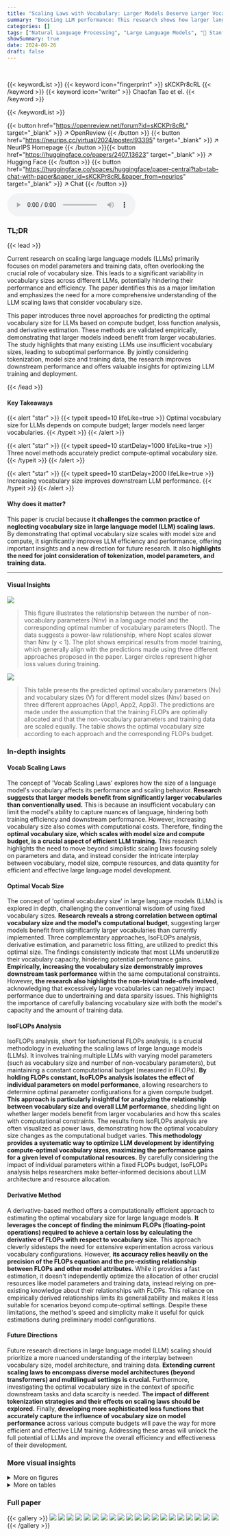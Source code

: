 ```yaml
---
title: "Scaling Laws with Vocabulary: Larger Models Deserve Larger Vocabularies"
summary: "Boosting LLM performance: This research shows how larger language models need bigger vocabularies for optimal efficiency and performance."
categories: []
tags: ["Natural Language Processing", "Large Language Models", "🏢 Stanford University",]
showSummary: true
date: 2024-09-26
draft: false
---
```


<br>

{{< keywordList >}}
{{< keyword icon="fingerprint" >}} sKCKPr8cRL {{< /keyword >}}
{{< keyword icon="writer" >}} Chaofan Tao et el. {{< /keyword >}}
 
{{< /keywordList >}}

{{< button href="https://openreview.net/forum?id=sKCKPr8cRL" target="_blank" >}}
↗ OpenReview
{{< /button >}}
{{< button href="https://neurips.cc/virtual/2024/poster/93395" target="_blank" >}}
↗ NeurIPS Homepage
{{< /button >}}{{< button href="https://huggingface.co/papers/2407.13623" target="_blank" >}}
↗ Hugging Face
{{< /button >}}
{{< button href="https://huggingface.co/spaces/huggingface/paper-central?tab=tab-chat-with-paper&paper_id=sKCKPr8cRL&paper_from=neurips" target="_blank" >}}
↗ Chat
{{< /button >}}



<audio controls>
    <source src="https://ai-paper-reviewer.com/sKCKPr8cRL/podcast.wav" type="audio/wav">
    Your browser does not support the audio element.
</audio>


### TL;DR


{{< lead >}}

Current research on scaling large language models (LLMs) primarily focuses on model parameters and training data, often overlooking the crucial role of vocabulary size. This leads to a significant variability in vocabulary sizes across different LLMs, potentially hindering their performance and efficiency.  The paper identifies this as a major limitation and emphasizes the need for a more comprehensive understanding of the LLM scaling laws that consider vocabulary size.

This paper introduces three novel approaches for predicting the optimal vocabulary size for LLMs based on compute budget, loss function analysis, and derivative estimation. These methods are validated empirically, demonstrating that larger models indeed benefit from larger vocabularies.  The study highlights that many existing LLMs use insufficient vocabulary sizes, leading to suboptimal performance.  By jointly considering tokenization, model size and training data, the research improves downstream performance and offers valuable insights for optimizing LLM training and deployment.

{{< /lead >}}


#### Key Takeaways

{{< alert "star" >}}
{{< typeit speed=10 lifeLike=true >}} Optimal vocabulary size for LLMs depends on compute budget; larger models need larger vocabularies. {{< /typeit >}}
{{< /alert >}}

{{< alert "star" >}}
{{< typeit speed=10 startDelay=1000 lifeLike=true >}} Three novel methods accurately predict compute-optimal vocabulary size. {{< /typeit >}}
{{< /alert >}}

{{< alert "star" >}}
{{< typeit speed=10 startDelay=2000 lifeLike=true >}} Increasing vocabulary size improves downstream LLM performance. {{< /typeit >}}
{{< /alert >}}

#### Why does it matter?
This paper is crucial because **it challenges the common practice of neglecting vocabulary size in large language model (LLM) scaling laws.**  By demonstrating that optimal vocabulary size scales with model size and compute, it significantly improves LLM efficiency and performance, offering important insights and a new direction for future research.  It also **highlights the need for joint consideration of tokenization, model parameters, and training data.**

------
#### Visual Insights



![](https://ai-paper-reviewer.com/sKCKPr8cRL/figures_1_1.jpg)

> This figure illustrates the relationship between the number of non-vocabulary parameters (Nnv) in a language model and the corresponding optimal number of vocabulary parameters (Nopt).  The data suggests a power-law relationship, where Nopt scales slower than Nnv (y < 1).  The plot shows empirical results from model training, which generally align with the predictions made using three different approaches proposed in the paper. Larger circles represent higher loss values during training.





![](https://ai-paper-reviewer.com/sKCKPr8cRL/tables_7_1.jpg)

> This table presents the predicted optimal vocabulary parameters (Nv) and vocabulary sizes (V) for different model sizes (Nnv) based on three different approaches (App1, App2, App3).  The predictions are made under the assumption that the training FLOPs are optimally allocated and that the non-vocabulary parameters and training data are scaled equally.  The table shows the optimal vocabulary size according to each approach and the corresponding FLOPs budget.





### In-depth insights


#### Vocab Scaling Laws
The concept of 'Vocab Scaling Laws' explores how the size of a language model's vocabulary affects its performance and scaling behavior.  **Research suggests that larger models benefit from significantly larger vocabularies than conventionally used.**  This is because an insufficient vocabulary can limit the model's ability to capture nuances of language, hindering both training efficiency and downstream performance.  However, increasing vocabulary size also comes with computational costs. Therefore, finding the **optimal vocabulary size, which scales with model size and compute budget, is a crucial aspect of efficient LLM training.**  This research highlights the need to move beyond simplistic scaling laws focusing solely on parameters and data, and instead consider the intricate interplay between vocabulary, model size, compute resources, and data quantity for efficient and effective large language model development.

#### Optimal Vocab Size
The concept of 'optimal vocabulary size' in large language models (LLMs) is explored in depth, challenging the conventional wisdom of using fixed vocabulary sizes.  **Research reveals a strong correlation between optimal vocabulary size and the model's computational budget**, suggesting larger models benefit from significantly larger vocabularies than currently implemented. Three complementary approaches, IsoFLOPs analysis, derivative estimation, and parametric loss fitting, are utilized to predict this optimal size. The findings consistently indicate that most LLMs underutilize their vocabulary capacity, hindering potential performance gains. **Empirically, increasing the vocabulary size demonstrably improves downstream task performance** within the same computational constraints.  However, **the research also highlights the non-trivial trade-offs involved**, acknowledging that excessively large vocabularies can negatively impact performance due to undertraining and data sparsity issues. This highlights the importance of carefully balancing vocabulary size with both the model's capacity and the amount of training data.

#### IsoFLOPs Analysis
IsoFLOPs analysis, short for Isofunctional FLOPs analysis, is a crucial methodology in evaluating the scaling laws of large language models (LLMs).  It involves training multiple LLMs with varying model parameters (such as vocabulary size and number of non-vocabulary parameters), but maintaining a constant computational budget (measured in FLOPs). **By holding FLOPs constant, IsoFLOPs analysis isolates the effect of individual parameters on model performance**, allowing researchers to determine optimal parameter configurations for a given compute budget.  **This approach is particularly insightful for analyzing the relationship between vocabulary size and overall LLM performance**, shedding light on whether larger models benefit from larger vocabularies and how this scales with computational constraints. The results from IsoFLOPs analysis are often visualized as power laws, demonstrating how the optimal vocabulary size changes as the computational budget varies.  **This methodology provides a systematic way to optimize LLM development by identifying compute-optimal vocabulary sizes, maximizing the performance gains for a given level of computational resources.** By carefully considering the impact of individual parameters within a fixed FLOPs budget, IsoFLOPs analysis helps researchers make better-informed decisions about LLM architecture and resource allocation.

#### Derivative Method
A derivative-based method offers a computationally efficient approach to estimating the optimal vocabulary size for large language models.  **It leverages the concept of finding the minimum FLOPs (floating-point operations) required to achieve a certain loss by calculating the derivative of FLOPs with respect to vocabulary size.** This approach cleverly sidesteps the need for extensive experimentation across various vocabulary configurations.  However, **its accuracy relies heavily on the precision of the FLOPs equation and the pre-existing relationship between FLOPs and other model attributes.**  While it provides a fast estimation, it doesn't independently optimize the allocation of other crucial resources like model parameters and training data, instead relying on pre-existing knowledge about their relationships with FLOPs. This reliance on empirically derived relationships limits its generalizability and makes it less suitable for scenarios beyond compute-optimal settings.  Despite these limitations, the method's speed and simplicity make it useful for quick estimations during preliminary model configurations.

#### Future Directions
Future research directions in large language model (LLM) scaling should prioritize a more nuanced understanding of the interplay between vocabulary size, model architecture, and training data.  **Extending current scaling laws to encompass diverse model architectures (beyond transformers) and multilingual settings is crucial.**  Furthermore, investigating the optimal vocabulary size in the context of specific downstream tasks and data scarcity is needed.  **The impact of different tokenization strategies and their effects on scaling laws should be explored.**  Finally, **developing more sophisticated loss functions that accurately capture the influence of vocabulary size on model performance** across various compute budgets will pave the way for more efficient and effective LLM training. Addressing these areas will unlock the full potential of LLMs and improve the overall efficiency and effectiveness of their development.


### More visual insights

<details>
<summary>More on figures
</summary>


![](https://ai-paper-reviewer.com/sKCKPr8cRL/figures_2_1.jpg)

> This figure compares the vocabulary parameters used in several popular LLMs against the optimal vocabulary parameters predicted by the authors' proposed methods.  It shows that most existing LLMs significantly underutilize their vocabulary size compared to what is predicted to be optimal given their computational budget and model size. Only a few models come close to the predicted optimal allocation. The x-axis represents the non-vocabulary parameters, and the y-axis represents the optimal vocabulary parameters.


![](https://ai-paper-reviewer.com/sKCKPr8cRL/figures_4_1.jpg)

> The left panel shows that for a fixed loss, there is an optimal vocabulary size that minimizes the FLOPs.  The right panel shows that for various FLOPs budgets, there is an optimal vocabulary size that minimizes loss, and that this optimal size increases with increasing FLOPs budget.


![](https://ai-paper-reviewer.com/sKCKPr8cRL/figures_5_1.jpg)

> This figure displays training curves for models with varying vocabulary sizes (4K to 96K) but fixed non-vocabulary parameters, showing the relationship between FLOPs and the normalized loss (Lu).  The data points represent the compute-optimal allocation of resources for different FLOPs budgets. This data is used in Approach 1 to fit power laws and in Approach 3 to parametrically fit the loss function.


![](https://ai-paper-reviewer.com/sKCKPr8cRL/figures_5_2.jpg)

> This figure shows the results of fitting power laws to the relationship between FLOPs and the optimal allocation of non-vocabulary parameters, vocabulary parameters, and training data.  The blue stars represent the data points where the lowest loss was achieved for each FLOPs budget.  Three separate power laws are fitted to show the scaling relationships for each of these parameters.


![](https://ai-paper-reviewer.com/sKCKPr8cRL/figures_7_1.jpg)

> This figure compares the vocabulary parameters used in several popular large language models (LLMs) with the predicted optimal vocabulary parameters based on the compute-optimal number of training tokens.  The authors' research suggests that most current LLMs underutilize their vocabulary size, resulting in suboptimal performance.  The chart highlights the discrepancy between the actual vocabulary sizes and the authors' predicted optimal sizes, indicating a potential area for improvement in LLM design and training.


![](https://ai-paper-reviewer.com/sKCKPr8cRL/figures_9_1.jpg)

> The figure shows how the optimal vocabulary size changes depending on the amount of training data used and the FLOPs budget.  The left panel is a heatmap showing the loss for different vocabulary sizes and FLOPs budgets, with different markers indicating different data regimes.  The right panel shows the number of training tokens for different vocabulary sizes under a fixed FLOPs budget. In short, more data and compute allow for a larger optimal vocabulary size.


![](https://ai-paper-reviewer.com/sKCKPr8cRL/figures_17_1.jpg)

> This figure shows three plots illustrating the relationship between the derivative of FLOPs, FLOPs, and training characters with respect to vocabulary size (V). The left plot shows that the derivative of FLOPs increases with increasing vocabulary size, reaching a minimum at the optimal vocabulary size. The middle plot shows that FLOPs decrease with increasing vocabulary size, reaching a minimum at the optimal vocabulary size. The right plot shows that the number of training characters increase with increasing vocabulary size, reaching a maximum at the optimal vocabulary size.  These plots together illustrate that there is an optimal vocabulary size for a given FLOPs budget, where performance is maximized.


![](https://ai-paper-reviewer.com/sKCKPr8cRL/figures_18_1.jpg)

> This figure visualizes the distribution of word embeddings learned by models with different vocabulary sizes (4K, 16K, and 64K) using singular value decomposition (SVD). The color intensity represents the log frequency of words.  The figure shows that smaller vocabularies lead to a more dispersed distribution of embeddings, while larger vocabularies show more clustering, especially for low-frequency words, indicating insufficient training for those embeddings.  This suggests an optimal vocabulary size exists that balances adequate representation of words with sufficient training for all embeddings.


![](https://ai-paper-reviewer.com/sKCKPr8cRL/figures_19_1.jpg)

> The figure shows two plots related to the optimal vocabulary size for language models. The left plot shows that there is an optimal vocabulary size that minimizes the FLOPs (floating point operations) for a fixed loss. The right plot shows that there is an optimal vocabulary size that minimizes the loss for each FLOPs budget, and that this optimal vocabulary size increases as the FLOPs budget increases.


![](https://ai-paper-reviewer.com/sKCKPr8cRL/figures_19_2.jpg)

> This figure shows the strong positive correlation between the unigram-normalized loss (Lu) and bits per character (BPC).  The unigram-normalized loss is a vocabulary-insensitive metric used to compare language models with different vocabulary sizes fairly.  BPC measures the average number of bits needed to represent each character in the text corpus. The high correlation (p=0.9888) and low error (e=0.0683) indicate that these two metrics are highly related, demonstrating the effectiveness of Lu as a metric for comparing language models with different vocabulary sizes.


![](https://ai-paper-reviewer.com/sKCKPr8cRL/figures_22_1.jpg)

> The figure shows two plots. The left plot shows the relationship between FLOPs and vocabulary size when the loss is fixed. There is an optimal vocabulary size that minimizes the FLOPs required. The right plot shows the relationship between loss and vocabulary size for different FLOPs budgets. For each budget, there is an optimal vocabulary size that minimizes the loss. As the budget increases, the optimal vocabulary size also increases.


![](https://ai-paper-reviewer.com/sKCKPr8cRL/figures_23_1.jpg)

> This figure empirically validates the fairness of the unigram-normalized loss (Lu) used in the paper to compare models with different vocabulary sizes.  It shows a strong negative correlation between the unigram-normalized loss and the average normalized accuracy across seven downstream tasks.  This confirms that Lu is a suitable metric for comparing models with varying vocabulary sizes, as it avoids the bias introduced by the raw language modeling loss, which increases with vocabulary size.


![](https://ai-paper-reviewer.com/sKCKPr8cRL/figures_23_2.jpg)

> This figure empirically validates the use of the unigram-normalized loss (Lu) by showing the relationship between the commonly used language modeling loss and the unigram-normalized loss with the performance on seven downstream tasks. It demonstrates that Lu is a fair metric to compare language models with different vocabulary sizes as it shows a negative correlation with downstream performance.


![](https://ai-paper-reviewer.com/sKCKPr8cRL/figures_24_1.jpg)

> This figure shows the relationship between the number of non-vocabulary parameters (Nnv) in a language model and the corresponding optimal number of vocabulary parameters (Nopt).  The relationship follows a power law, meaning Nopt scales slower than Nnv (y < 1). The plot includes empirical results from model training, which generally align with the predictions from three different methods proposed in the paper for estimating optimal vocabulary size. Larger circles represent higher loss values, indicating that deviations from the optimal relationship lead to worse model performance.  The figure demonstrates the importance of carefully scaling the vocabulary size relative to other model parameters.


</details>




<details>
<summary>More on tables
</summary>


![](https://ai-paper-reviewer.com/sKCKPr8cRL/tables_8_1.jpg)
> This table presents the zero-shot performance results of language models with 2.87 billion non-vocabulary parameters (Nnv).  It compares the performance using a commonly used vocabulary size of 32K against the predicted optimal vocabulary size (Vopt) determined by the authors' method. The models were trained with an optimal amount of training data, meaning the data size scaled equally with the number of non-vocabulary parameters.  The results show accuracy and standard deviation across several downstream tasks (ARC-C, ARC-E, Hellaswag, OBQA, WG, PIQA, BoolQ), and an average score across all tasks.

![](https://ai-paper-reviewer.com/sKCKPr8cRL/tables_8_2.jpg)
> This table presents the zero-shot performance results on eight downstream tasks (ARC-C, ARC-E, Hellaswag, OBQA, WG, PIQA, BoolQ, and Average) for two different vocabulary sizes (V=32K and Vopt) under two training data conditions (insufficient and overly sufficient).  The non-vocabulary parameters (Nnv) are kept constant at 2.87B across all experiments.  The results show the impact of using the predicted optimal vocabulary size (Vopt) compared to a commonly used size (32K) under different data conditions. The optimal vocabulary size varies depending on whether the model is undertrained or overtrained.

![](https://ai-paper-reviewer.com/sKCKPr8cRL/tables_20_1.jpg)
> This table lists the architecture details for the language models used in the experiments.  For each model, it shows the non-vocabulary parameters (in millions), sequence length, number of layers, number of heads, embedding dimension, intermediate size, and the total number of training characters (in billions). The table provides a clear overview of the model configurations employed throughout the study, enabling reproducibility and facilitating a better understanding of the results presented.

![](https://ai-paper-reviewer.com/sKCKPr8cRL/tables_21_1.jpg)
> This table shows the predicted optimal vocabulary parameters (Nv) and vocabulary size (V) for different non-vocabulary parameter (Nnv) values using three different approaches (App1, App2, App3). The prediction is based on the assumption that training FLOPs are optimally allocated, meaning the non-vocabulary parameters and training data are scaled equally.  The table helps illustrate how the optimal vocabulary size increases with larger models.

</details>




### Full paper

{{< gallery >}}
<img src="https://ai-paper-reviewer.com/sKCKPr8cRL/1.png" class="grid-w50 md:grid-w33 xl:grid-w25" />
<img src="https://ai-paper-reviewer.com/sKCKPr8cRL/2.png" class="grid-w50 md:grid-w33 xl:grid-w25" />
<img src="https://ai-paper-reviewer.com/sKCKPr8cRL/3.png" class="grid-w50 md:grid-w33 xl:grid-w25" />
<img src="https://ai-paper-reviewer.com/sKCKPr8cRL/4.png" class="grid-w50 md:grid-w33 xl:grid-w25" />
<img src="https://ai-paper-reviewer.com/sKCKPr8cRL/5.png" class="grid-w50 md:grid-w33 xl:grid-w25" />
<img src="https://ai-paper-reviewer.com/sKCKPr8cRL/6.png" class="grid-w50 md:grid-w33 xl:grid-w25" />
<img src="https://ai-paper-reviewer.com/sKCKPr8cRL/7.png" class="grid-w50 md:grid-w33 xl:grid-w25" />
<img src="https://ai-paper-reviewer.com/sKCKPr8cRL/8.png" class="grid-w50 md:grid-w33 xl:grid-w25" />
<img src="https://ai-paper-reviewer.com/sKCKPr8cRL/9.png" class="grid-w50 md:grid-w33 xl:grid-w25" />
<img src="https://ai-paper-reviewer.com/sKCKPr8cRL/10.png" class="grid-w50 md:grid-w33 xl:grid-w25" />
<img src="https://ai-paper-reviewer.com/sKCKPr8cRL/11.png" class="grid-w50 md:grid-w33 xl:grid-w25" />
<img src="https://ai-paper-reviewer.com/sKCKPr8cRL/12.png" class="grid-w50 md:grid-w33 xl:grid-w25" />
<img src="https://ai-paper-reviewer.com/sKCKPr8cRL/13.png" class="grid-w50 md:grid-w33 xl:grid-w25" />
<img src="https://ai-paper-reviewer.com/sKCKPr8cRL/14.png" class="grid-w50 md:grid-w33 xl:grid-w25" />
<img src="https://ai-paper-reviewer.com/sKCKPr8cRL/15.png" class="grid-w50 md:grid-w33 xl:grid-w25" />
<img src="https://ai-paper-reviewer.com/sKCKPr8cRL/16.png" class="grid-w50 md:grid-w33 xl:grid-w25" />
<img src="https://ai-paper-reviewer.com/sKCKPr8cRL/17.png" class="grid-w50 md:grid-w33 xl:grid-w25" />
<img src="https://ai-paper-reviewer.com/sKCKPr8cRL/18.png" class="grid-w50 md:grid-w33 xl:grid-w25" />
<img src="https://ai-paper-reviewer.com/sKCKPr8cRL/19.png" class="grid-w50 md:grid-w33 xl:grid-w25" />
<img src="https://ai-paper-reviewer.com/sKCKPr8cRL/20.png" class="grid-w50 md:grid-w33 xl:grid-w25" />
{{< /gallery >}}